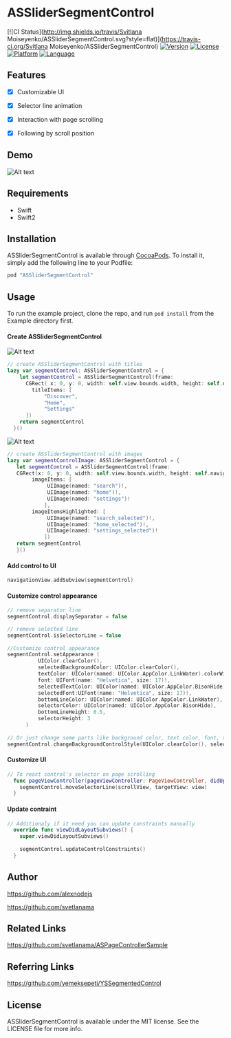 # ASSliderSegmentControl

[![CI Status](http://img.shields.io/travis/Svitlana Moiseyenko/ASSliderSegmentControl.svg?style=flat)](https://travis-ci.org/Svitlana Moiseyenko/ASSliderSegmentControl)
[![Version](https://img.shields.io/cocoapods/v/ASSliderSegmentControl.svg?style=flat)](http://cocoapods.org/pods/ASSliderSegmentControl)
[![License](https://img.shields.io/cocoapods/l/ASSliderSegmentControl.svg?style=flat)](http://cocoapods.org/pods/ASSliderSegmentControl)
[![Platform](https://img.shields.io/cocoapods/p/ASSliderSegmentControl.svg?style=flat)](http://cocoapods.org/pods/ASSliderSegmentControl)
[![Language](http://img.shields.io/badge/language-swift-brightgreen.svg?style=flat
)](https://developer.apple.com/swift)

## Features
- [x] Customizable UI
- [x] Selector line animation
- [x] Interaction with page scrolling
- [x] Following by scroll position




## Demo

![Alt text](https://github.com/svetlanama/ASSliderSegmentControl/blob/master/demo/animation.gif "Demo")

## Requirements
- Swift
- Swift2

## Installation

ASSliderSegmentControl is available through [CocoaPods](http://cocoapods.org). To install
it, simply add the following line to your Podfile:

```ruby
pod "ASSliderSegmentControl"
```
## Usage

To run the example project, clone the repo, and run `pod install` from the Example directory first.

#### Create ASSliderSegmentControl

![Alt text](https://github.com/svetlanama/ASSliderSegmentControl/blob/master/demo/title_segment_control_white.png "Demo")
```swift
// create ASSliderSegmentControl with titles
lazy var segmentControl: ASSliderSegmentControl = {
    let segmentControl = ASSliderSegmentControl(frame:
      CGRect( x: 0, y: 0, width: self.view.bounds.width, height: self.navigationView.bounds.height),
        titleItems: [
            "Discover",
            "Home",
            "Settings"
      ])
    return segmentControl
  }()
```  

![Alt text](https://github.com/svetlanama/ASSliderSegmentControl/blob/master/demo/image_segment_control.png "Demo")
```swift
// create ASSliderSegmentControl with images
lazy var segmentControlImage: ASSliderSegmentControl = {
   let segmentControl = ASSliderSegmentControl(frame:
   CGRect(x: 0, y: 0, width: self.view.bounds.width, height: self.navigationView.bounds.height),
        imageItems: [
             UIImage(named: "search")!,
             UIImage(named: "home")!,
             UIImage(named: "settings")!
            ],
        imageItemsHighlighted: [
             UIImage(named: "search_selected")!,
             UIImage(named: "home_selected")!,
             UIImage(named: "settings_selected")!
            ])
   return segmentControl
   }()

```

#### Add control to UI
```swift
navigationView.addSubview(segmentControl)
```
#### Customize control appearance
```swift
// remove separator line 
segmentControl.displaySeparator = false

// remove selected line 
segmentControl.isSelectorLine = false 
 
//Customize control appearance
segmentControl.setAppearance (
          UIColor.clearColor(),
          selectedBackgroundColor: UIColor.clearColor(),
          textColor: UIColor(named: UIColor.AppColor.LinkWater).colorWithAlphaComponent(0.3),
          font: UIFont(name: "Helvetica", size: 17)!,
          selectedTextColor: UIColor(named: UIColor.AppColor.BisonHide),
          selectedFont:UIFont(name: "Helvetica", size: 17)!,
          bottomLineColor: UIColor(named: UIColor.AppColor.LinkWater),
          selectorColor: UIColor(named: UIColor.AppColor.BisonHide),
          bottomLineHeight: 0.5,
          selectorHeight: 3
      )
      
// Or just change some parts like background color, text color, font, titleEdges, imageEdges
segmentControl.changeBackgroundControlStyle(UIColor.clearColor(), selectedBackgroundColor: UIColor(named:UIColor.AppColor.LinkWater).colorWithAlphaComponent(0.1))
```

#### Customize UI
```swift
// To react control's selector on page scrolling 
  func pageViewController(pageViewController: PageViewController, didUpdateScroll scrollView: UIScrollView) {
    segmentControl.moveSelectorLine(scrollView, targetView: view)
  }

```
#### Update contraint 
```swift
// Additionaly if it need you can update constraints manually
  override func viewDidLayoutSubviews() {
    super.viewDidLayoutSubviews()
    
    segmentControl.updateControlConstraints()
  }

```
 
## Author

https://github.com/alexnodejs

https://github.com/svetlanama

## Related Links
https://github.com/svetlanama/ASPageControllerSample

## Referring Links
https://github.com/yemeksepeti/YSSegmentedControl

## License

ASSliderSegmentControl is available under the MIT license. See the LICENSE file for more info.
